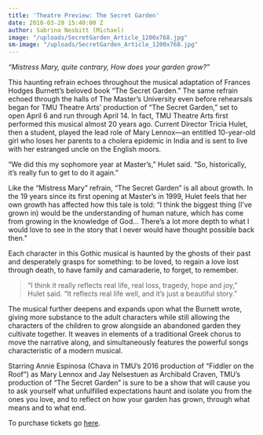 ```yaml
---
title: 'Theatre Preview: The Secret Garden'
date: 2018-03-28 15:40:00 Z
author: Sabrina Nesbitt (Michael)
image: "/uploads/SecretGarden_Article_1200x768.jpg"
sm-image: "/uploads/SecretGarden_Article_1200x768.jpg"
---
```


*“Mistress Mary, quite contrary,
How does your garden grow?”*

This haunting refrain echoes throughout the musical adaptation of Frances Hodges Burnett’s beloved book “The Secret Garden.” The same refrain echoed through the halls of The Master’s University even before rehearsals began for TMU Theatre Arts’ production of “The Secret Garden,” set to open April 6 and run through April 14. In fact, TMU Theatre Arts first performed this musical almost 20 years ago. Current Director Tricia Hulet, then a student, played the lead role of Mary Lennox—an entitled 10-year-old girl who loses her parents to a cholera epidemic in India and is sent to live with her estranged uncle on the English moors. 

“We did this my sophomore year at Master’s,” Hulet said. “So, historically, it’s really fun to get to do it again.” 

Like the “Mistress Mary” refrain, “The Secret Garden” is all about growth. In the 19 years since its first opening at Master’s in 1999, Hulet feels that her own growth has affected how this tale is told: “I think the biggest thing (I’ve grown in) would be the understanding of human nature, which has come from growing in the knowledge of God… There’s a lot more depth to what I would love to see in the story that I never would have thought possible back then.”

Each character in this Gothic musical is haunted by the ghosts of their past and desperately grasps for something: to be loved, to regain a love lost through death, to have family and camaraderie, to forget, to remember. 

> “I think it really reflects real life, real loss, tragedy, hope and joy,” Hulet said. “It reflects real life well, and it’s just a beautiful story.” 

The musical further deepens and expands upon what the Burnett wrote, giving more substance to the adult characters while still allowing the characters of the children to grow alongside an abandoned garden they cultivate together. It weaves in elements of a traditional Greek chorus to move the narrative along, and simultaneously features the powerful songs characteristic of a modern musical. 

Starring Annie Espinosa (Chava in TMU’s 2016 production of “Fiddler on the Roof”) as Mary Lennox and Jay Nelsestuen as Archibald Craven, TMU’s production of “The Secret Garden” is sure to be a show that will cause you to ask yourself what unfulfilled expectations haunt and isolate you from the ones you love, and to reflect on how your garden has grown, through what means and to what end. 

To purchase tickets go [here](http://www.masters.edu/theatre-arts). 
